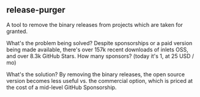 ## release-purger

A tool to remove the binary releases from projects which are taken for granted.

What's the problem being solved? Despite sponsorships or a paid version being made available, there's over 157k recent downloads of inlets OSS, and over 8.3k GitHub Stars. How many sponsors? (today it's 1, at 25 USD / mo)

What's the solution? By removing the binary releases, the open source version becomes less useful vs. the commercial option, which is priced at the cost of a mid-level GitHub Sponsorship.

